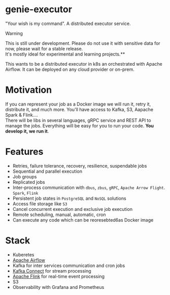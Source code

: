 # genie-executor

"Your wish is my command". A distributed executor service.

> [!WARNING]  
> This is still under development. Please do not use it with sensitive data for now, please wait for a
stable release.  
> It's mostly ideal for experimental and learning projects.**

This wants to be a distributed executor in k8s an orchestrated with Apache Airflow. It can be deployed on any cloud provider or on-prem.

# Motivation

If you can represent your job as a Docker image we will run it, retry it, distribute it, and much more. You'll have access to Kafka, S3, Aapache Spark & Flink....  
There will be libs in several languages, gRPC service and REST API to manage the jobs. Everything will be easy for you to run your code. **You develop it, we run it**.

# Features

- Retries, failure tolerance, recovery, resilience, suspendable jobs
- Sequential and parallel execution
- Job groups
- Replicated jobs
- Inter-process communication with `dbus`, `zbus`, `gRPC`, `Apache Arrow Flight`. `Spark`, `Flink`
- Persistent job states in `PostgreSQL` and `NoSQL` solutions
- Access file storage like `S3`
- Cancel concurrent execution and exclusive job execution
- Remote scheduling, manual, automatic, cron
- Can execute any code which can be reoresebted6as Docker image

# Stack

- Kuberetes
- [Apache Airflow](https://airflow.apache.org/)
- Kafka for inter services communication and cron jobs
- [Kafka Connect](https://docs.confluent.io/platform/current/connect/index.html) for stream processing
- [Apache Flink](https://flink.apache.org/) for real-time event processing
- S3
- Observability with Grafana and Prometheus
